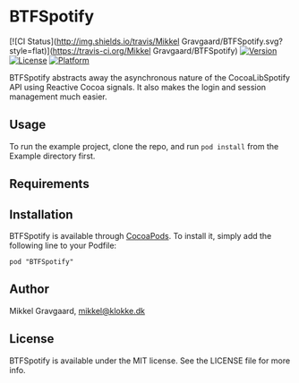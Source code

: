 # BTFSpotify

[![CI Status](http://img.shields.io/travis/Mikkel Gravgaard/BTFSpotify.svg?style=flat)](https://travis-ci.org/Mikkel Gravgaard/BTFSpotify)
[![Version](https://img.shields.io/cocoapods/v/BTFSpotify.svg?style=flat)](http://cocoadocs.org/docsets/BTFSpotify)
[![License](https://img.shields.io/cocoapods/l/BTFSpotify.svg?style=flat)](http://cocoadocs.org/docsets/BTFSpotify)
[![Platform](https://img.shields.io/cocoapods/p/BTFSpotify.svg?style=flat)](http://cocoadocs.org/docsets/BTFSpotify)

BTFSpotify abstracts away the asynchronous nature of the CocoaLibSpotify API using Reactive Cocoa signals.
It also makes the login and session management much easier.

## Usage

To run the example project, clone the repo, and run `pod install` from the Example directory first.

## Requirements

## Installation

BTFSpotify is available through [CocoaPods](http://cocoapods.org). To install
it, simply add the following line to your Podfile:

    pod "BTFSpotify"

## Author

Mikkel Gravgaard, mikkel@klokke.dk

## License

BTFSpotify is available under the MIT license. See the LICENSE file for more info.

